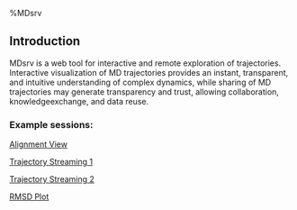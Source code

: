 %MDsrv


## Introduction

MDsrv is a web tool for interactive and remote exploration of trajectories. Interactive visualization of MD trajectories provides an instant, transparent, and intuitive understanding of  complex dynamics, while sharing of MD trajectories may generate transparency and trust, allowing collaboration, knowledgeexchange, and data reuse.



### Example sessions:

<a href="(https://proteininformatics.informatik.uni-leipzig.de/?session-url=https%3A%2F%2Fremote.sca-ds.de%2Fget%2Fsession%2F9f89ab6d-cffe-4c62-bbfb-e04d2d4a1d17" target="_blank">Alignment View</a>

<a href="(https://proteininformatics.informatik.uni-leipzig.de/?session-url=https%3A%2F%2Fremote.sca-ds.de%2Fget%2Fsession%2F99f2becc-5a8c-4745-b74b-f40c21985e47" target="_blank">Trajectory Streaming 1</a>

<a href="(https://proteininformatics.informatik.uni-leipzig.de/?session-url=https%3A%2F%2Fremote.sca-ds.de%2Fget%2Fsession%2F1dfedfe9-7b14-4447-b42e-3f2006665cef" target="_blank">Trajectory Streaming 2</a>

<a href="https://proteininformatics.informatik.uni-leipzig.de/?session-url=https%3A%2F%2Fremote.sca-ds.de%2Fget%2Fsession%2F1dfedfe9-7b14-4447-b42e-3f2006665cef" target="_blank">RMSD Plot</a>
